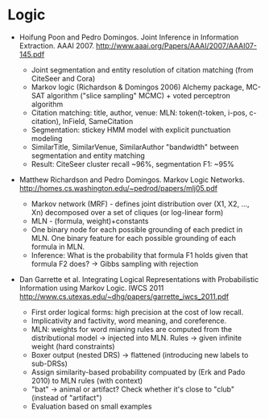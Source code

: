 Logic
=====

* Hoifung Poon and Pedro Domingos. Joint Inference in Information Extraction. AAAI 2007. http://www.aaai.org/Papers/AAAI/2007/AAAI07-145.pdf
  - Joint segmentation and entity resolution of citation matching (from CiteSeer and Cora)
  - Markov logic (Richardson & Domingos 2006) Alchemy package, MC-SAT algorithm ("slice sampling" MCMC) + voted perceptron algorithm
  - Citation matching: title, author, venue: MLN: token(t-token, i-pos, c-citation), InField, SameCitation
  - Segmentation: stickey HMM model with explicit punctuation modeling
  - SimilarTitle, SimilarVenue, SimilarAuthor "bandwidth" between segmentation and entity matching
  - Result: CiteSeer cluster recall ~96%, segmentation F1: ~95%

* Matthew Richardson and Pedro Domingos. Markov Logic Networks. http://homes.cs.washington.edu/~pedrod/papers/mlj05.pdf
  - Markov network (MRF) - defines joint distribution over (X1, X2, ..., Xn) decomposed over a set of cliques (or log-linear form)
  - MLN - (formula, weight)+constants
  - One binary node for each possible grounding of each predict in MLN. One binary feature for each possible grounding of each formula in MLN.
  - Inference: What is the probability that formula F1 holds given that formula F2 does? -> Gibbs sampling with rejection

* Dan Garrette et al. Integrating Logical Representations with Probabilistic Information using Markov Logic. IWCS 2011 http://www.cs.utexas.edu/~dhg/papers/garrette_iwcs_2011.pdf
  - First order logical forms: high precision at the cost of low recall.
  - Implicativity and factivity, word meaning, and coreference.
  - MLN: weights for word mianing rules are computed from the distributional model -> injected into MLN. Rules -> given infinite weight (hard constraints)
  - Boxer output (nested DRS) -> flattened (introducing new labels to sub-DRSs)
  - Assign similarity-based probability compuated by (Erk and Pado 2010) to MLN rules (with context)
  - "bat" -> animal or artifact? Check whether it's close to "club" (instead of "artifact")
  - Evaluation based on small examples

